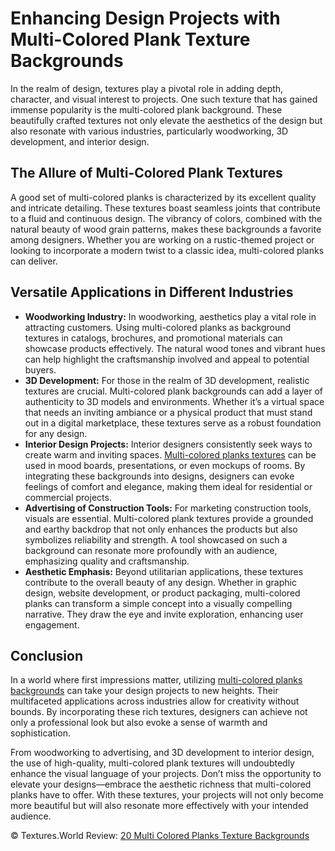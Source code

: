 <h1>Enhancing Design Projects with Multi-Colored Plank Texture Backgrounds</h1>
In the realm of design, textures play a pivotal role in adding depth, character, and visual interest to projects. One such texture that has gained immense popularity is the multi-colored plank background. These beautifully crafted textures not only elevate the aesthetics of the design but also resonate with various industries, particularly woodworking, 3D development, and interior design.

<h2>The Allure of Multi-Colored Plank Textures</h2>
A good set of multi-colored planks is characterized by its excellent quality and intricate detailing. These textures boast seamless joints that contribute to a fluid and continuous design. The vibrancy of colors, combined with the natural beauty of wood grain patterns, makes these backgrounds a favorite among designers. Whether you are working on a rustic-themed project or looking to incorporate a modern twist to a classic idea, multi-colored planks can deliver.

<h2>Versatile Applications in Different Industries</h2>
<ul>
<li><strong>Woodworking Industry:</strong>
In woodworking, aesthetics play a vital role in attracting customers. Using multi-colored planks as background textures in catalogs, brochures, and promotional materials can showcase products effectively. The natural wood tones and vibrant hues can help highlight the craftsmanship involved and appeal to potential buyers.</li>

<li><strong>3D Development:</strong>
For those in the realm of 3D development, realistic textures are crucial. Multi-colored plank backgrounds can add a layer of authenticity to 3D models and environments. Whether it’s a virtual space that needs an inviting ambiance or a physical product that must stand out in a digital marketplace, these textures serve as a robust foundation for any design.</li>

<li><strong>Interior Design Projects:</strong>
Interior designers consistently seek ways to create warm and inviting spaces. <a href="https://textures.world/wood/20-multi-colored-planks-texture-backgrounds">Multi-colored planks textures</a> can be used in mood boards, presentations, or even mockups of rooms. By integrating these backgrounds into designs, designers can evoke feelings of comfort and elegance, making them ideal for residential or commercial projects.</li>

<li><strong>Advertising of Construction Tools:</strong>
For marketing construction tools, visuals are essential. Multi-colored plank textures provide a grounded and earthy backdrop that not only enhances the products but also symbolizes reliability and strength. A tool showcased on such a background can resonate more profoundly with an audience, emphasizing quality and craftsmanship.</li>

<li><strong>Aesthetic Emphasis:</strong>
Beyond utilitarian applications, these textures contribute to the overall beauty of any design. Whether in graphic design, website development, or product packaging, multi-colored planks can transform a simple concept into a visually compelling narrative. They draw the eye and invite exploration, enhancing user engagement.</li>
</ul>
<h2>Conclusion</h2>
In a world where first impressions matter, utilizing <a href="https://textures.world/wood/20-multi-colored-planks-texture-backgrounds">multi-colored planks backgrounds</a> can take your design projects to new heights. Their multifaceted applications across industries allow for creativity without bounds. By incorporating these rich textures, designers can achieve not only a professional look but also evoke a sense of warmth and sophistication.

From woodworking to advertising, and 3D development to interior design, the use of high-quality, multi-colored plank textures will undoubtedly enhance the visual language of your projects. Don’t miss the opportunity to elevate your designs—embrace the aesthetic richness that multi-colored planks have to offer. With these textures, your projects will not only become more beautiful but will also resonate more effectively with your intended audience.

© Textures.World Review: <a href="https://textures.world/wood/20-multi-colored-planks-texture-backgrounds">20 Multi Colored Planks Texture Backgrounds</a>
